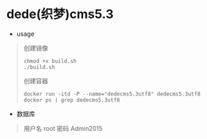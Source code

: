 # dede(织梦)cms5.3

- usage

> 创建镜像
>
> ```
> chmod +x build.sh
> ./build.sh
> ```
>
> 创建容器
>
> ```
> docker run -itd -P --name="dedecms5.3utf8" dedecms5.3utf8
> docker ps | grep dedecms5.3utf8
> ```

- 数据库
> 用户名 root
> 密码 Admin2015
